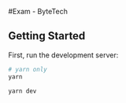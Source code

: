 #Exam - ByteTech

## Getting Started

First, run the development server:

```bash
# yarn only
yarn

yarn dev
```

